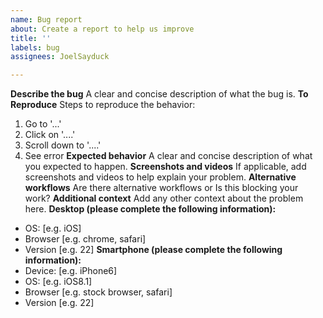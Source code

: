 ```yaml
---
name: Bug report
about: Create a report to help us improve
title: ''
labels: bug
assignees: JoelSayduck

---
```


**Describe the bug**
A clear and concise description of what the bug is.
**To Reproduce**
Steps to reproduce the behavior:
1. Go to '...'
2. Click on '....'
3. Scroll down to '....'
4. See error
**Expected behavior**
A clear and concise description of what you expected to happen.
**Screenshots and videos**
If applicable, add screenshots and videos to help explain your problem.
**Alternative workflows**
Are there alternative workflows or Is this blocking your work?
**Additional context**
Add any other context about the problem here.
**Desktop (please complete the following information):**
 - OS: [e.g. iOS]
 - Browser [e.g. chrome, safari]
 - Version [e.g. 22]
**Smartphone (please complete the following information):**
 - Device: [e.g. iPhone6]
 - OS: [e.g. iOS8.1]
 - Browser [e.g. stock browser, safari]
 - Version [e.g. 22]
